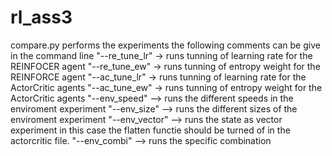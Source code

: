 # rl_ass3
compare.py performs the experiments
the following comments can be give in the command line
	"--re_tune_lr" -> runs tunning of learning rate for the REINFOCER agent
	"--re_tune_ew" -> runs tunning of entropy weight for the REINFORCE agent
	"--ac_tune_lr" -> runs tunning of learning rate for the ActorCritic agents
	"--ac_tune_ew" -> runs tunning of entropy weight for the ActorCritic agents
	"--env_speed" --> runs the different speeds in the enviroment experiment
	"--env_size" --> runs the different sizes of the enviroment experiment
	"--env_vector" --> runs the state as vector experiment in this case the flatten functie should be turned of in the actorcritic file.
	"--env_combi" --> runs the specific combination
